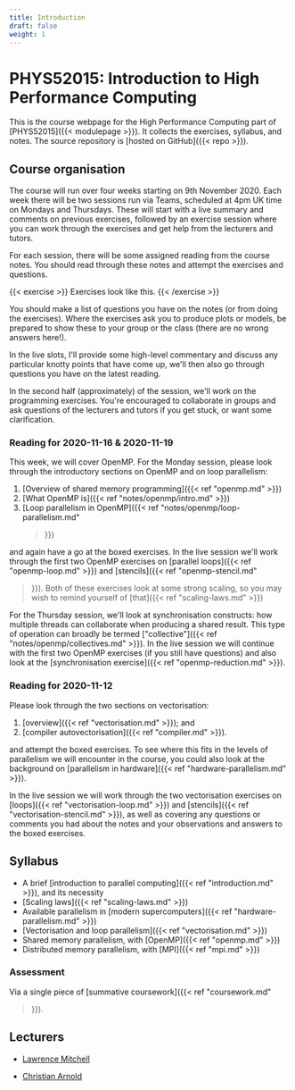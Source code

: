```yaml
---
title: Introduction
draft: false
weight: 1
---
```


# PHYS52015: Introduction to High Performance Computing

This is the course webpage for the High Performance Computing part of
[PHYS52015]({{< modulepage >}}). It collects the exercises, syllabus,
and notes. The source repository is [hosted on GitHub]({{< repo >}}).

## Course organisation

The course will run over four weeks starting on 9th November 2020.
Each week there will be two sessions run via Teams, scheduled at 4pm
UK time on Mondays and Thursdays. These will start with a live summary
and comments on previous exercises, followed by an exercise session
where you can work through the exercises and get help from the
lecturers and tutors.

For each session, there will be some assigned reading from the
course notes. You should read through these notes and attempt the
exercises and questions.

{{< exercise >}}
Exercises look like this.
{{< /exercise >}}

You should make a list of questions you have on the notes (or from
doing the exercises). Where the exercises ask you to produce plots or
models, be prepared to show these to your group or the class (there
are no wrong answers here!).

In the live slots, I'll provide some high-level commentary and discuss
any particular knotty points that have come up, we'll then also go
through questions you have on the latest reading.

In the second half (approximately) of the session, we'll work on the
programming exercises. You're encouraged to collaborate in groups and
ask questions of the lecturers and tutors if you get stuck, or want
some clarification.

### Reading for 2020-11-16 & 2020-11-19

This week, we will cover OpenMP. For the Monday session, please look
through the introductory sections on OpenMP and on loop parallelism:

1. [Overview of shared memory programming]({{< ref "openmp.md" >}})
1. [What OpenMP is]({{< ref "notes/openmp/intro.md" >}})
1. [Loop parallelism in OpenMP]({{< ref "notes/openmp/loop-parallelism.md"
   >}})

and again have a go at the boxed exercises. In the live session we'll
work through the first two OpenMP exercises on [parallel loops]({{<
ref "openmp-loop.md" >}}) and [stencils]({{< ref "openmp-stencil.md"
>}}). Both of these exercises look at some strong scaling, so you may
wish to remind yourself of [that]({{< ref "scaling-laws.md" >}})

For the Thursday session, we'll look at synchronisation constructs:
how multiple threads can collaborate when producing a shared result.
This type of operation can broadly be termed ["collective"]({{< ref
"notes/openmp/collectives.md" >}}). In the live session we will
continue with the first two OpenMP exercises (if you still have
questions) and also look at the [synchronisation exercise]({{< ref
"openmp-reduction.md" >}}).

### Reading for 2020-11-12

Please look through the two sections on vectorisation:

1. [overview]({{< ref "vectorisation.md" >}}); and
2. [compiler autovectorisation]({{< ref "compiler.md" >}}).

and attempt the boxed exercises. To see where this fits in the levels
of parallelism we will encounter in the course, you could also look at
the background on [parallelism in hardware]({{< ref
"hardware-parallelism.md" >}}).

In the live session we will work through the two vectorisation
exercises on [loops]({{< ref "vectorisation-loop.md" >}}) and
[stencils]({{< ref "vectorisation-stencil.md" >}}), as well as
covering any questions or comments you had about the notes and your
observations and answers to the boxed exercises.

## Syllabus

- A brief [introduction to parallel computing]({{< ref
  "introduction.md" >}}), and its necessity
- [Scaling laws]({{< ref "scaling-laws.md" >}})
- Available parallelism in [modern supercomputers]({{< ref
  "hardware-parallelism.md" >}})
- [Vectorisation and loop parallelism]({{< ref "vectorisation.md" >}})
- Shared memory parallelism, with [OpenMP]({{< ref
  "openmp.md" >}})
- Distributed memory parallelism, with [MPI]({{< ref  "mpi.md" >}})

### Assessment

Via a single piece of [summative coursework]({{< ref "coursework.md"
>}}).


## Lecturers

- [Lawrence Mitchell](mailto:lawrence@wence.uk)

- [Christian Arnold](https://www.dur.ac.uk/physics/staff/profiles/?mode=staff&id=16712)
